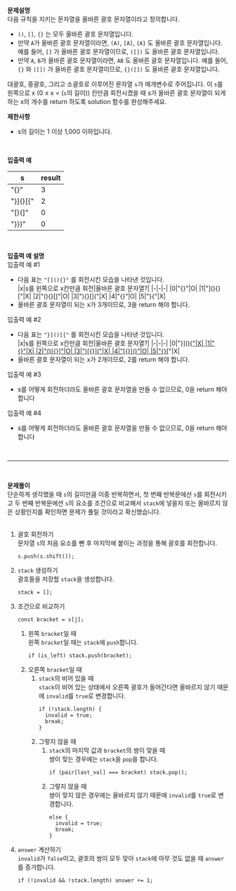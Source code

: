 **문제설명**<br/>
다음 규칙을 지키는 문자열을 올바른 괄호 문자열이라고 정의합니다.<br/>
* `()`, `[]`, `{}` 는 모두 올바른 괄호 문자열입니다.
* 만약 `A`가 올바른 괄호 문자열이라면, `(A)`, `[A]`, `{A}` 도 올바른 괄호 문자열입니다. 예를 들어, `[]` 가 올바른 괄호 문자열이므로, `([])` 도 올바른 괄호 문자열입니다.
* 만약 `A`, `B`가 올바른 괄호 문자열이라면, `AB` 도 올바른 괄호 문자열입니다. 예를 들어, `{}` 와 `([])` 가 올바른 괄호 문자열이므로, `{}([])` 도 올바른 괄호 문자열입니다.

대괄호, 중괄호, 그리고 소괄호로 이루어진 문자열 `s`가 매개변수로 주어집니다. 이 `s`를 왼쪽으로 x (0 ≤ x < (`s`의 길이)) 칸만큼 회전시켰을 때 s가 올바른 괄호 문자열이 되게 하는 x의 개수를 return 하도록 solution 함수를 완성해주세요.<br/>

**제한사항**
* s의 길이는 1 이상 1,000 이하입니다.
<br/>

**입출력 예**<br/>

|s|result|
|-|-|
|"[](){}"|3|
|"}]()[{"|2|
|"[)(]"|0|
|"}}}"|0|<br/>
<br/>

**입출력 예 설명**<br/>
입출력 예 #1<br/>
* 다음 표는 `"[](){}"` 를 회전시킨 모습을 나타낸 것입니다.<br/>
  |x|s를 왼쪽으로 x칸만큼 회전|올바른 괄호 문자열?|
  |-|-|-|
  |0|"[](){}"|O|
  |1|"](){}["|X|
  |2|"(){}[]"|O|
  |3|"){}[]("|X|
  |4|"{}[]()"|O|
  |5|"}[](){"|X|<br/>
* 올바른 괄호 문자열이 되는 x가 3개이므로, 3을 return 해야 합니다.

입출력 예 #2<br/>
* 다음 표는 `"}]()[{"` 를 회전시킨 모습을 나타낸 것입니다.<br/>
  |x|s를 왼쪽으로 x칸만큼 회전|올바른 괄호 문자열?|
  |-|-|-|
  |0|"}]()[{"|X|
  |1|"]()[{}"|X|
  |2|"()[{}]"|O|
  |3|")[{}]("|X|
  |4|"[{}]\()"|O|
  |5|"{}]()["|X|<br/>
* 올바른 괄호 문자열이 되는 x가 2개이므로, 2를 return 해야 합니다.<br/>
  
입출력 예 #3<br/>
* s를 어떻게 회전하더라도 올바른 괄호 문자열을 만들 수 없으므로, 0을 return 해야 합니다<br/>
 
입출력 예 #4<br/>
* s를 어떻게 회전하더라도 올바른 괄호 문자열을 만들 수 없으므로, 0을 return 해야 합니다<br/>
<br/>
<hr/>
<br/>

**문제풀이**<br/>
단순하게 생각했을 때 `s`의 길이만큼 이중 반복하면서, 첫 번째 반복문에선 `s`를 회전시키고 두 번째 반복문에션 `s`의 요소를 조건으로 비교해서 `stack`에 넣을지 또는 올바르지 않은 상황인지를 확인하면 문제가 풀릴 것이라고 확신했습니다.<br/>
<br/>
1. 괄호 회전하기<br/>
   문자열 `s`의 처음 요소를 뺀 후 마지막에 붙이는 과정을 통해 괄호를 회전합니다.
   ```
   s.push(s.shift());
   ```
2. `stack` 생성하기<br/>
   괄호들을 저장할 `stack`을 생성합니다.
   ```
   stack = [];
   ```
3. 조건으로 비교하기<br/>
   ```
   const bracket = s[j];
   ```
   1. 왼쪽 `bracket`일 때<br/>
      왼쪽 `bracket`일 때는 `stack`에 `push`합니다.
      ```
      if (is_left) stack.push(bracket);
      ```
   2. 오른쪽 `bracket`일 때<br/>
      1. `stack`의 비어 있을 때<br/>
          `stack`이 비어 있는 상태에서 오른쪽 괄호가 들어간다면 올바르지 않기 때문에 `invalid`를 `true`로 변경합니다.
          ```
          if (!stack.length) {
            invalid = true;
            break;
          }
          ```
      2. 그렇지 않을 때<br/>
          1. `stack`의 마지막 값과 `bracket`의 쌍이 맞을 때<br/>
              쌍이 맞는 경우에는 `stack`을 `pop`을 합니다.
              ```
              if (pair[last_val] === bracket) stack.pop();
              ```
          2. 그렇지 않을 때<br/>
              쌍이 맞지 않은 경우에는 올바르지 않기 때문에 `invalid`를 `true`로 변경합니다.
              ```
              else {
                invalid = true;
                break;
              }
              ```
4. `answer` 계산하기<br/>
   `invalid`가 `false`이고, 괄호의 쌍이 모두 맞아 `stack`에 아무 것도 없을 때 `answer`를 증가합니다.
   ```
   if (!invalid && !stack.length) answer += 1;
   ```